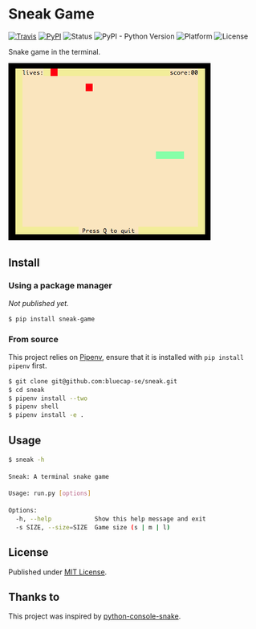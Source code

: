 # Sneak Game

[![Travis](https://img.shields.io/travis/bluecap-se/sneak.svg)](https://travis-ci.org/bluecap-se/sneak)
[![PyPI](https://img.shields.io/pypi/v/sneak-game.svg)](https://pypi.python.org/pypi/sneak-game)
![Status](https://img.shields.io/badge/status-stable-brightgreen.svg)
![PyPI - Python Version](https://img.shields.io/badge/python-2.7-blue.svg)
![Platform](https://img.shields.io/badge/platform-win%20%7C%20lin%20%7C%20osx-lightgrey.svg)
![License](https://img.shields.io/badge/license-MIT-blue.svg)

Snake game in the terminal.

![Game screenshot](/screenshot.png)

## Install

### Using a package manager

*Not published yet.*

```bash
$ pip install sneak-game
```

### From source

This project relies on [Pipenv](https://docs.pipenv.org/), ensure that it is installed with `pip install pipenv` first.

```bash
$ git clone git@github.com:bluecap-se/sneak.git
$ cd sneak
$ pipenv install --two
$ pipenv shell
$ pipenv install -e .
```

## Usage

```bash
$ sneak -h

Sneak: A terminal snake game

Usage: run.py [options]

Options:
  -h, --help            Show this help message and exit
  -s SIZE, --size=SIZE  Game size (s | m | l)
```

## License

Published under [MIT License](https://github.com/bluecap-se/sneak/blob/master/LICENSE).

## Thanks to

This project was inspired by [python-console-snake](https://github.com/tancredi/python-console-snake).
